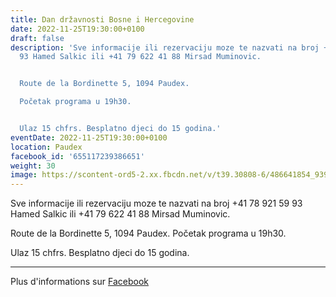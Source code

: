 ```yaml
---
title: Dan državnosti Bosne i Hercegovine
date: 2022-11-25T19:30:00+0100
draft: false
description: 'Sve informacije ili rezervaciju moze te nazvati na broj +41 78 921 59
  93 Hamed Salkic ili +41 79 622 41 88 Mirsad Muminovic.


  Route de la Bordinette 5, 1094 Paudex.

  Početak programa u 19h30.


  Ulaz 15 chfrs. Besplatno djeci do 15 godina.'
eventDate: 2022-11-25T19:30:00+0100
location: Paudex
facebook_id: '655117239386651'
weight: 30
image: https://scontent-ord5-2.xx.fbcdn.net/v/t39.30808-6/486641854_9399207156841686_1516080123773765506_n.jpg?_nc_cat=103&ccb=1-7&_nc_sid=9e60e4&_nc_ohc=UyzgRY6KTl0Q7kNvwEzIr4C&_nc_oc=AdnYn3fUYUaKVn-5WNfiADe9YrJoZtz4iCvn5tyRkcCkaLYV4DhWKQkdRZCPd6eDvI4&_nc_zt=23&_nc_ht=scontent-ord5-2.xx&edm=ABTKTjYEAAAA&_nc_gid=gh4Qgt2wOc8iXjOyjVUZ1w&oh=00_AffyMyG3poph9m2F7fhjXekB1etPItBK2u4o_bKJWcIR_Q&oe=68FA3A3D
---
```


Sve informacije ili rezervaciju moze te nazvati na broj +41 78 921 59 93 Hamed Salkic ili +41 79 622 41 88 Mirsad Muminovic.

Route de la Bordinette 5, 1094 Paudex.
Početak programa u 19h30.

Ulaz 15 chfrs. Besplatno djeci do 15 godina.

---

Plus d'informations sur [Facebook](https://facebook.com/events/655117239386651)